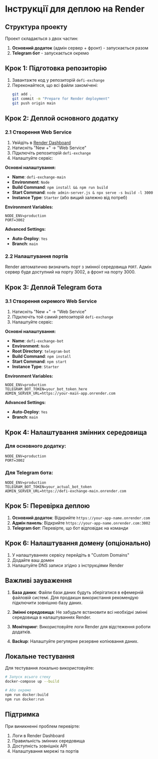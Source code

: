 # Інструкції для деплою на Render

## Структура проекту

Проект складається з двох частин:
1. **Основний додаток** (адмін сервер + фронт) - запускається разом
2. **Telegram бот** - запускається окремо

## Крок 1: Підготовка репозиторію

1. Завантажте код у репозиторій `defi-exchange`
2. Переконайтеся, що всі файли закомічені:
   ```bash
   git add .
   git commit -m "Prepare for Render deployment"
   git push origin main
   ```

## Крок 2: Деплой основного додатку

### 2.1 Створення Web Service

1. Увійдіть в [Render Dashboard](https://dashboard.render.com)
2. Натисніть "New +" → "Web Service"
3. Підключіть репозиторій `defi-exchange`
4. Налаштуйте сервіс:

**Основні налаштування:**
- **Name**: `defi-exchange-main`
- **Environment**: `Node`
- **Build Command**: `npm install && npm run build`
- **Start Command**: `node admin-server.js & npx serve -s build -l 3000`
- **Instance Type**: `Starter` (або вищий залежно від потреб)

**Environment Variables:**
```
NODE_ENV=production
PORT=3002
```

**Advanced Settings:**
- **Auto-Deploy**: `Yes`
- **Branch**: `main`

### 2.2 Налаштування портів

Render автоматично визначить порт з змінної середовища `PORT`. Адмін сервер буде доступний на порту 3002, а фронт на порту 3000.

## Крок 3: Деплой Telegram бота

### 3.1 Створення окремого Web Service

1. Натисніть "New +" → "Web Service"
2. Підключіть той самий репозиторій `defi-exchange`
3. Налаштуйте сервіс:

**Основні налаштування:**
- **Name**: `defi-exchange-bot`
- **Environment**: `Node`
- **Root Directory**: `telegram-bot`
- **Build Command**: `npm install`
- **Start Command**: `npm start`
- **Instance Type**: `Starter`

**Environment Variables:**
```
NODE_ENV=production
TELEGRAM_BOT_TOKEN=your_bot_token_here
ADMIN_SERVER_URL=https://your-main-app.onrender.com
```

**Advanced Settings:**
- **Auto-Deploy**: `Yes`
- **Branch**: `main`

## Крок 4: Налаштування змінних середовища

### Для основного додатку:
```
NODE_ENV=production
PORT=3002
```

### Для Telegram бота:
```
NODE_ENV=production
TELEGRAM_BOT_TOKEN=your_actual_bot_token
ADMIN_SERVER_URL=https://defi-exchange-main.onrender.com
```

## Крок 5: Перевірка деплою

1. **Основний додаток**: Відкрийте `https://your-app-name.onrender.com`
2. **Адмін панель**: Відкрийте `https://your-app-name.onrender.com:3002`
3. **Telegram бот**: Перевірте, що бот відповідає на команди

## Крок 6: Налаштування домену (опціонально)

1. У налаштуваннях сервісу перейдіть в "Custom Domains"
2. Додайте ваш домен
3. Налаштуйте DNS записи згідно з інструкціями Render

## Важливі зауваження

1. **База даних**: Файли бази даних будуть зберігатися в ефемерній файловій системі. Для продакшн використання рекомендую підключити зовнішню базу даних.

2. **Змінні середовища**: Не забудьте встановити всі необхідні змінні середовища в налаштуваннях Render.

3. **Моніторинг**: Використовуйте логи Render для відстеження роботи додатків.

4. **Backup**: Налаштуйте регулярне резервне копіювання даних.

## Локальне тестування

Для тестування локально використовуйте:

```bash
# Запуск всього стеку
docker-compose up --build

# Або окремо
npm run docker:build
npm run docker:run
```

## Підтримка

При виникненні проблем перевірте:
1. Логи в Render Dashboard
2. Правильність змінних середовища
3. Доступність зовнішніх API
4. Налаштування мережі та портів
